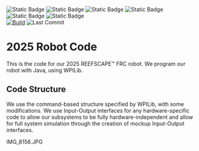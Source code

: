![Static Badge](https://img.shields.io/badge/FRC-Team_9644-cb007b?logo=first&labelColor=gray&link=https%3A%2F%2Fwww.thebluealliance.com%2Fteam%2F9644)
![Static Badge](https://img.shields.io/badge/WPI-Lib-%234d4848?style=flat-square&labelColor=8c150d)
![Static Badge](https://img.shields.io/badge/Photon-Vision-ffffff?style=flat-square&labelColor=006492)
![Static Badge](https://img.shields.io/badge/Path-Planner-ffffff?style=flat-square&labelColor=%232c3aad)
![Static Badge](https://img.shields.io/badge/Advantage-Scope-dee3ff?style=flat-square&labelColor=0027e6)
![Static Badge](https://img.shields.io/badge/Advantage-Kit-fff3d9?style=flat-square&labelColor=fec007)\
[![Build](https://github.com/NEIA-Robotics-9644/2025-Robot-Code/actions/workflows/build.yml/badge.svg)](https://github.com/NEIA-Robotics-9644/2025-Robot-Code/actions/workflows/build.yml)
![Last Commit](https://img.shields.io/github/last-commit/NEIA-Robotics-9644/2025-Robot-Code?color=32bd51)
# 2025 Robot Code
This is the code for our 2025 REEFSCAPE&trade; FRC robot.
We program our robot with Java, using WPILib.

## Code Structure
We use the command-based structure specified by WPILib, with some modifications.  We use Input-Output interfaces for any hardware-specific code to allow our subsystems to be fully hardware-independent and allow for full system simulation through the creation of mockup Input-Output interfaces.

IMG_8156.JPG
